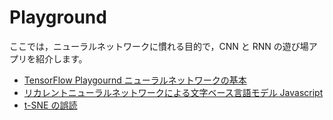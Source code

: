 # Playground

ここでは，ニューラルネットワークに慣れる目的で，CNN と RNN の遊び場アプリを紹介します。

- [TensorFlow Playgournd ニューラルネットワークの基本](/tensorflow-playground)
- [リカレントニューラルネットワークによる文字ベース言語モデル Javascript](https://komazawa-deep-learning.github.io/character_demo.html)
- [t-SNE の誤読](/misread-tsne/index.html)

